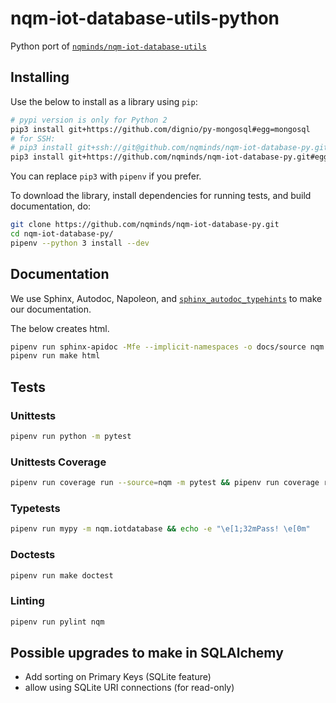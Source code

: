# nqm-iot-database-utils-python

Python port of
[`nqminds/nqm-iot-database-utils`][1]

[1]: https://github.com/nqminds/nqm-iot-database-utils

## Installing

Use the below to install as a library using `pip`:

```bash
# pypi version is only for Python 2
pip3 install git+https://github.com/dignio/py-mongosql#egg=mongosql
# for SSH:
# pip3 install git+ssh://git@github.com/nqminds/nqm-iot-database-py.git#egg=nqm-iot-database-py
pip3 install git+https://github.com/nqminds/nqm-iot-database-py.git#egg=nqm-iot-database.py
```

You can replace `pip3` with `pipenv` if you prefer.

To download the library, install dependencies for running tests, and build
documentation, do:

```bash
git clone https://github.com/nqminds/nqm-iot-database-py.git
cd nqm-iot-database-py/
pipenv --python 3 install --dev
```

## Documentation

We use Sphinx, Autodoc, Napoleon, and
[`sphinx_autodoc_typehints`](https://github.com/agronholm/sphinx-autodoc-typehints)
to make our documentation.

The below creates html.

```bash
pipenv run sphinx-apidoc -Mfe --implicit-namespaces -o docs/source nqm
pipenv run make html
```

## Tests

### Unittests

```bash
pipenv run python -m pytest
```

### Unittests Coverage

```bash
pipenv run coverage run --source=nqm -m pytest && pipenv run coverage report
```

### Typetests

```bash
pipenv run mypy -m nqm.iotdatabase && echo -e "\e[1;32mPass! \e[0m"
```

### Doctests

```bash
pipenv run make doctest
```

### Linting

```bash
pipenv run pylint nqm
```

## Possible upgrades to make in SQLAlchemy

- Add sorting on Primary Keys (SQLite feature)
- allow using SQLite URI connections (for read-only)
